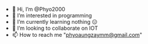 - 👋 Hi, I’m @Phyo2000
- 👀 I’m interested in programming
- 🌱 I’m currently learning nothing 😑
- 💞️ I’m looking to collaborate on IOT
- 📫 How to reach me "phyoaungzaymm@gmail.com"

<!---
Phyo2000/Phyo2000 is a ✨ special ✨ repository because its `README.md` (this file) appears on your GitHub profile.
You can click the Preview link to take a look at your changes.
--->
